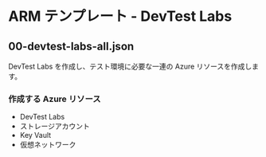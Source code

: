 # ARM テンプレート - DevTest Labs

## 00-devtest-labs-all.json

DevTest Labs を作成し、テスト環境に必要な一連の Azure リソースを作成します。

### 作成する Azure リソース

- DevTest Labs
- ストレージアカウント
- Key Vault
- 仮想ネットワーク

